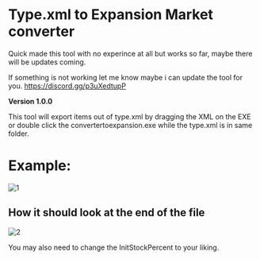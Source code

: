 # Type.xml to Expansion Market converter

Quick made this tool with no experince at all but works so far, maybe there will be updates coming.

If something is not working let me know maybe i can update the tool for you.
https://discord.gg/p3uXedtupP

**Version 1.0.0**

This tool will export items out of type.xml by dragging the XML on the EXE or double click the convertertoexpansion.exe while the type.xml is in same folder.


# Example:

![1](https://i.ibb.co/hMZxVCV/1.png)

		
## How it should look at the end of the file

![2](https://i.ibb.co/Qdqjrpj/2.png)


You may also need to change the InitStockPercent to your liking.
